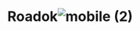 # Roadok![mobile (2)](https://github.com/br3-mah/Roadok/assets/88286037/ce2d45fc-fbfc-45ad-9bc1-3383c8cdca68)
